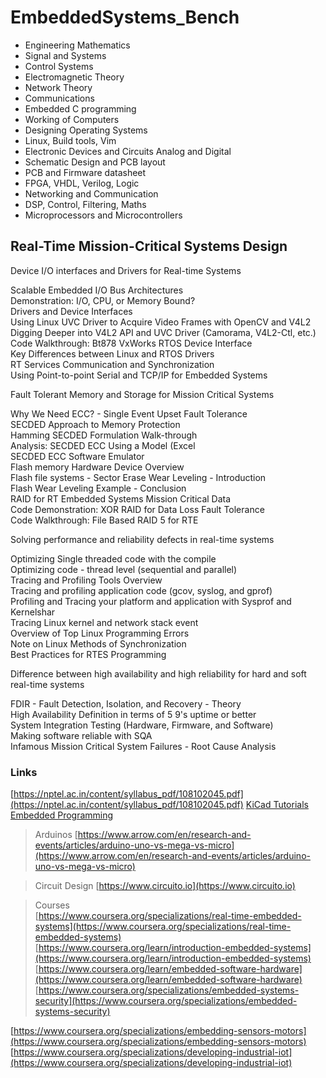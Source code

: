 # EmbeddedSystems_Bench


- Engineering Mathematics
- Signal and Systems
- Control Systems
- Electromagnetic Theory
- Network Theory
- Communications
- Embedded C programming
- Working of Computers
- Designing Operating Systems
- Linux, Build tools, Vim
- Electronic Devices and Circuits Analog and Digital
- Schematic Design and PCB layout
- PCB and Firmware datasheet
- FPGA, VHDL, Verilog, Logic
- Networking and Communication
- DSP, Control, Filtering, Maths
- Microprocessors and Microcontrollers






## Real-Time Mission-Critical Systems Design  

Device I/O interfaces and Drivers for Real-time Systems  

Scalable Embedded I/O Bus Architectures  
Demonstration: I/O, CPU, or Memory Bound?  
Drivers and Device Interfaces  
Using Linux UVC Driver to Acquire Video Frames with OpenCV and V4L2  
Digging Deeper into V4L2 API and UVC Driver (Camorama, V4L2-Ctl, etc.)  
Code Walkthrough: Bt878 VxWorks RTOS Device Interface  
Key Differences between Linux and RTOS Drivers  
RT Services Communication and Synchronization  
Using Point-to-point Serial and TCP/IP for Embedded Systems  



Fault Tolerant Memory and Storage for Mission Critical Systems  

Why We Need ECC? - Single Event Upset Fault Tolerance  
SECDED Approach to Memory Protection  
Hamming SECDED Formulation Walk-through  
Analysis: SECDED ECC Using a Model (Excel  
SECDED ECC Software Emulator  
Flash memory Hardware Device Overview  
Flash file systems - Sector Erase Wear Leveling - Introduction  
Flash Wear Leveling Example - Conclusion  
RAID for RT Embedded Systems Mission Critical Data  
Code Demonstration: XOR RAID for Data Loss Fault Tolerance  
Code Walkthrough: File Based RAID 5 for RTE  

Solving performance and reliability defects in real-time systems  

Optimizing Single threaded code with the compile  
Optimizing code - thread level (sequential and parallel)  
Tracing and Profiling Tools Overview  
Tracing and profiling application code (gcov, syslog, and gprof)  
Profiling and Tracing your platform and application with Sysprof and Kernelshar  
Tracing Linux kernel and network stack event  
Overview of Top Linux Programming Errors  
Note on Linux Methods of Synchronization  
Best Practices for RTES Programming  



Difference between high availability and high reliability for hard and soft real-time systems  


FDIR - Fault Detection, Isolation, and Recovery - Theory  
High Availability Definition in terms of 5 9's uptime or better  
System Integration Testing (Hardware, Firmware, and Software)  
Making software reliable with SQA  
Infamous Mission Critical System Failures - Root Cause Analysis  



### Links

[https://nptel.ac.in/content/syllabus_pdf/108102045.pdf](https://nptel.ac.in/content/syllabus_pdf/108102045.pdf)
[KiCad Tutorials](https://youtube.com/playlist?list=PLOqygfz5v1hZGGmDPdZqRpuc_dz5cNL1M)
[Embedded Programming](https://youtube.com/playlist?list=PLOqygfz5v1ha5RXpvZds-99ODaeFPUQ-y)

> Arduinos
[https://www.arrow.com/en/research-and-events/articles/arduino-uno-vs-mega-vs-micro](https://www.arrow.com/en/research-and-events/articles/arduino-uno-vs-mega-vs-micro)

> Circuit Design
[https://www.circuito.io](https://www.circuito.io)


> Courses  
[https://www.coursera.org/specializations/real-time-embedded-systems](https://www.coursera.org/specializations/real-time-embedded-systems)  
[https://www.coursera.org/learn/introduction-embedded-systems](https://www.coursera.org/learn/introduction-embedded-systems)  
[https://www.coursera.org/learn/embedded-software-hardware](https://www.coursera.org/learn/embedded-software-hardware)  
[https://www.coursera.org/specializations/embedded-systems-security](https://www.coursera.org/specializations/embedded-systems-security)  

[https://www.coursera.org/specializations/embedding-sensors-motors](https://www.coursera.org/specializations/embedding-sensors-motors)  
[https://www.coursera.org/specializations/developing-industrial-iot](https://www.coursera.org/specializations/developing-industrial-iot)  
